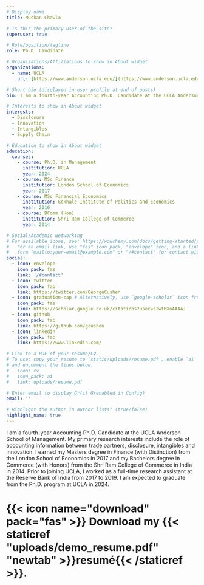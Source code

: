 ```yaml
---
# Display name
title: Muskan Chawla

# Is this the primary user of the site?
superuser: true

# Role/position/tagline
role: Ph.D. Candidate

# Organizations/Affiliations to show in About widget
organizations:
  - name: UCLA
    url: [https://www.anderson.ucla.edu/](https://www.anderson.ucla.edu/degrees/phd-program/areas-of-study/accounting/meet-the-students/muskan-chawla)

# Short bio (displayed in user profile at end of posts)
bio: I am a fourth-year Accounting Ph.D. Candidate at the UCLA Anderson School of Management.

# Interests to show in About widget
interests:
  - Disclosure
  - Innovation
  - Intangibles
  - Supply Chain

# Education to show in About widget
education:
  courses:
    - course: Ph.D. in Management
      institution: UCLA
      year: 2024
    - course: MSc Finance
      institution: London School of Economics
      year: 2017
    - course: MSc Financial Economics
      institution: Gokhale Institute of Politics and Economics
      year: 2016
    - course: BComm (Hon)
      institution: Shri Ram College of Commerce
      year: 2014

# Social/Academic Networking
# For available icons, see: https://wowchemy.com/docs/getting-started/page-builder/#icons
#   For an email link, use "fas" icon pack, "envelope" icon, and a link in the
#   form "mailto:your-email@example.com" or "/#contact" for contact widget.
social:
  - icon: envelope
    icon_pack: fas
    link: '/#contact'
  - icon: twitter
    icon_pack: fab
    link: https://twitter.com/GeorgeCushen
  - icon: graduation-cap # Alternatively, use `google-scholar` icon from `ai` icon pack
    icon_pack: fas
    link: https://scholar.google.co.uk/citations?user=sIwtMXoAAAAJ
  - icon: github
    icon_pack: fab
    link: https://github.com/gcushen
  - icon: linkedin
    icon_pack: fab
    link: https://www.linkedin.com/

# Link to a PDF of your resume/CV.
# To use: copy your resume to `static/uploads/resume.pdf`, enable `ai` icons in `params.toml`,
# and uncomment the lines below.
# - icon: cv
#   icon_pack: ai
#   link: uploads/resume.pdf

# Enter email to display Gr(if Grenabled in Config)
email: ''

# Highlight the author in author lists? (true/false)
highlight_name: true
---
```


I am a fourth-year Accounting Ph.D. Candidate at the UCLA Anderson School of Management. My primary research interests include the role of accounting information between trade partners, disclosure, intangibles and innovation. I earned my Masters degree in Finance (with Distinction) from the London School of Economics in 2017 and my Bachelors degree in Commerce (with Honors) from the Shri Ram College of Commerce in India in 2014. Prior to joining UCLA, I worked as a full-time research assistant at the Reserve Bank of India from 2017 to 2019. I am expected to graduate from the Ph.D. program at UCLA in 2024. 


# {{< icon name="download" pack="fas" >}} Download my {{< staticref "uploads/demo_resume.pdf" "newtab" >}}resumé{{< /staticref >}}.
